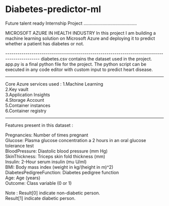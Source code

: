 # Diabetes-predictor-ml

Future talent ready Internship Project
..........................................
<p>MICROSOFT AZURE IN HEALTH INDUSTRY
In this project I am building a machine learning solution on Microsoft Azure and deploying it to predict whether a patient has diabetes or not.</p>
-----------------------------------------------------------------------------------------------
diabetes.csv contains the dataset used in the project.
app.py is a final python file for the project.
The python script can be executed in any code editor with custom input to predict heart disease.

-------------------------------------------------------------------------------------------------
Core Azure services used :
1.Machine Learning <br>
2.Key vault <br>
3.Application Insights <br>
4.Storage Account <br>
5.Container instances <br>
6.Container registry <br>

--------------------------------------------------------------------------------------------------
Features present in this dataset :

Pregnancies: Number of times pregnant <br>
Glucose: Plasma glucose concentration a 2 hours in an oral glucose tolerance test <br>
BloodPressure: Diastolic blood pressure (mm Hg) <br>
SkinThickness: Triceps skin fold thickness (mm) <br>
Insulin: 2-Hour serum insulin (mu U/ml) <br>
BMI: Body mass index (weight in kg/(height in m)^2) <br>
DiabetesPedigreeFunction: Diabetes pedigree function <br>
Age: Age (years) <br>
Outcome: Class variable (0 or 1) <br>

Note : Result[0] indicate non-diabetic person. <br>
       Result[1] indicate diabetic person. <br>
